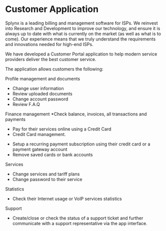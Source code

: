 Customer Application
=========

Splynx is a leading billing and management software for ISPs. We reinvest into Research and Development to improve our technology, and ensure it is always up to date with what is currently on the market (as well as what is to come). Our experience means that we truly understand the requirements and innovations needed for high-end ISPs.

We have developed a Customer Portal application to help modern service providers deliver the best customer service.

The application allows customers the following:

Profile management and documents
* Change user information
* Review uploaded documents
* Change account password
* Review F.A.Q

Finance management
*Check balance, invoices, all transactions and payments
* Pay for their services online using a Credit Card
* Credit Card management.
- Setup a recurring payment subscription using their credit card or a payment gateway account
- Remove saved cards or bank accounts

Services
* Change services and tariff plans
* Change password to their service

Statistics
* Check their Internet usage or VoIP services statistics

Support
* Create/close or check the status of a support ticket and further communicate with a support representative via the app interface.
